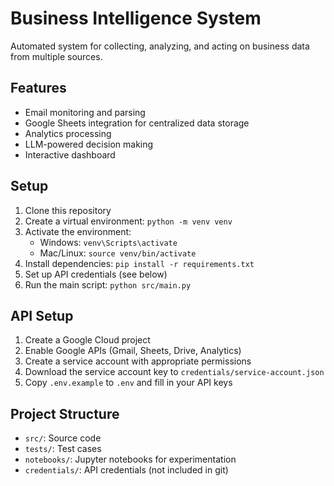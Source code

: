 # Business Intelligence System

Automated system for collecting, analyzing, and acting on business data from multiple sources.

## Features
- Email monitoring and parsing
- Google Sheets integration for centralized data storage
- Analytics processing
- LLM-powered decision making
- Interactive dashboard

## Setup
1. Clone this repository
2. Create a virtual environment: `python -m venv venv`
3. Activate the environment: 
   - Windows: `venv\Scripts\activate`
   - Mac/Linux: `source venv/bin/activate`
4. Install dependencies: `pip install -r requirements.txt`
5. Set up API credentials (see below)
6. Run the main script: `python src/main.py`

## API Setup
1. Create a Google Cloud project
2. Enable Google APIs (Gmail, Sheets, Drive, Analytics)
3. Create a service account with appropriate permissions
4. Download the service account key to `credentials/service-account.json`
5. Copy `.env.example` to `.env` and fill in your API keys

## Project Structure
- `src/`: Source code
- `tests/`: Test cases
- `notebooks/`: Jupyter notebooks for experimentation
- `credentials/`: API credentials (not included in git)
